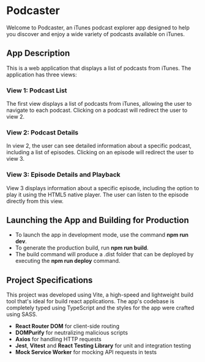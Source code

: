 # Podcaster

Welcome to Podcaster, an iTunes podcast explorer app designed to help you discover and enjoy a wide variety of podcasts available on iTunes.

<h2>App Description</h2>
This is a web application that displays a list of podcasts from iTunes. The application has three views:

<h3>View 1: Podcast List</h3>
The first view displays a list of podcasts from iTunes, allowing the user to navigate to each podcast. Clicking on a podcast will redirect the user to view 2.

<h3>View 2: Podcast Details</h3>
In view 2, the user can see detailed information about a specific podcast, including a list of episodes. Clicking on an episode will redirect the user to view 3.

<h3>View 3: Episode Details and Playback</h3>
View 3 displays information about a specific episode, including the option to play it using the HTML5 native player. The user can listen to the episode directly from this view.

<h2>Launching the App and Building for Production</h2>
<ul>
  <li>To launch the app in development mode, use the command <b>npm run dev</b>.</li>
  <li>To generate the production build, run <b>npm run build</b>.</li>
  <li>The build command will produce a .dist folder that can be deployed by executing the <b>npm run deploy</b> command.</li>
</ul>

<h2>Project Specifications</h2>
This project was developed using Vite, a high-speed and lightweight build tool that's ideal for build react applications. The app's codebase is completely typed using TypeScript and the styles for the app were crafted using SASS.

<ul>
  <li><strong>React Router DOM</strong> for client-side routing</li>
  <li><strong>DOMPurify</strong> for neutralizing malicious scripts</li>
  <li><strong>Axios</strong> for handling HTTP requests</li>
  <li><strong>Jest</strong>, <strong>Vitest</strong> and <strong>React Testing Library</strong> for unit and integration testing</li>
  <li><strong>Mock Service Worker</strong> for mocking API requests in tests</li>
</ul>
